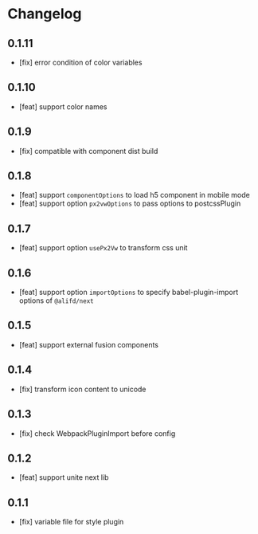 # Changelog

## 0.1.11

- [fix] error condition of color variables

## 0.1.10

- [feat] support color names

## 0.1.9

- [fix] compatible with component dist build

## 0.1.8
- [feat] support `componentOptions` to load h5 component in mobile mode
- [feat] support option `px2vwOptions` to pass options to postcssPlugin

## 0.1.7

- [feat] support option `usePx2Vw` to transform css unit

## 0.1.6

- [feat] support option `importOptions` to specify babel-plugin-import options of `@alifd/next`

## 0.1.5

- [feat] support external fusion components

## 0.1.4

- [fix] transform icon content to unicode

## 0.1.3

- [fix] check WebpackPluginImport before config

## 0.1.2

- [feat] support unite next lib

## 0.1.1

- [fix] variable file for style plugin
